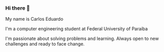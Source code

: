 ### Hi there 👋

My name is Carlos Eduardo 

I'm a computer engineering student at Federal University of Paraíba 

I'm passionate about solving problems and learning. Always open to new challenges and ready to face change.
<!--
**carloseduardocsf/carloseduardocsf** is a ✨ _special_ ✨ repository because its `README.md` (this file) appears on your GitHub profile.

Here are some ideas to get you started:

- 🔭 I’m currently working on 
- 🌱 I’m currently learning 
- 👯 I’m looking to collaborate on .
- 🤔 I’m looking for help with ...
- 💬 Ask me about ...
- 📫 How to reach me: ...
- 😄 Pronouns: ...
- ⚡ Fun fact: ...
-->
